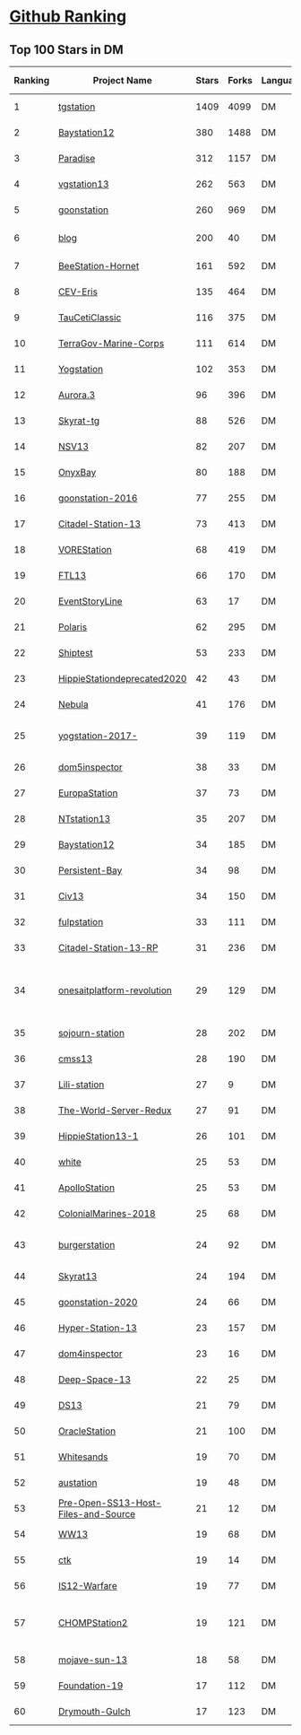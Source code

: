 [Github Ranking](../README.md)
==========

## Top 100 Stars in DM

| Ranking | Project Name | Stars | Forks | Language | Open Issues | Description | Last Commit |
| ------- | ------------ | ----- | ----- | -------- | ----------- | ----------- | ----------- |
| 1 | [tgstation](https://github.com/tgstation/tgstation) | 1409 | 4099 | DM | 1827 | The /tg/station branch of SS13 | 2023-01-30T02:54:05Z |
| 2 | [Baystation12](https://github.com/Baystation12/Baystation12) | 380 | 1488 | DM | 267 | Baystation's flavor of Space Station 13 | 2023-01-30T01:37:05Z |
| 3 | [Paradise](https://github.com/ParadiseSS13/Paradise) | 312 | 1157 | DM | 671 | Paradise Station's GitHub main repository. | 2023-01-30T01:03:31Z |
| 4 | [vgstation13](https://github.com/vgstation-coders/vgstation13) | 262 | 563 | DM | 3056 | Butts | 2023-01-29T04:28:06Z |
| 5 | [goonstation](https://github.com/goonstation/goonstation) | 260 | 969 | DM | 1115 | Repository for the Goonstation branch of SS13 | 2023-01-30T02:59:29Z |
| 6 | [blog](https://github.com/erbing/blog) | 200 | 40 | DM | 0 | 前端基础积累 / 新技术 / Vue / React / H5 / 奇怪的BUG / 面试 / 招聘 | 2020-04-01T16:58:50Z |
| 7 | [BeeStation-Hornet](https://github.com/BeeStation/BeeStation-Hornet) | 161 | 592 | DM | 176 | 99.95% station. 0.05% bees | 2023-01-30T01:41:01Z |
| 8 | [CEV-Eris](https://github.com/discordia-space/CEV-Eris) | 135 | 464 | DM | 365 | Death is our destination | 2023-01-30T00:43:46Z |
| 9 | [TauCetiClassic](https://github.com/TauCetiStation/TauCetiClassic) | 116 | 375 | DM | 1645 | Франкенштейн жив | 2023-01-30T00:35:20Z |
| 10 | [TerraGov-Marine-Corps](https://github.com/tgstation/TerraGov-Marine-Corps) | 111 | 614 | DM | 196 | TGMC: TerraGov Marine Corps, a SS13 mod | 2023-01-30T02:10:59Z |
| 11 | [Yogstation](https://github.com/yogstation13/Yogstation) | 102 | 353 | DM | 569 | Discord: https://discord.gg/yogs13 Forums: https://forums.yogstation.net | 2023-01-29T22:04:01Z |
| 12 | [Aurora.3](https://github.com/Aurorastation/Aurora.3) | 96 | 396 | DM | 618 | The code for Aurorastation's new base, forked from Baystation12. | 2023-01-30T02:38:18Z |
| 13 | [Skyrat-tg](https://github.com/Skyrat-SS13/Skyrat-tg) | 88 | 526 | DM | 143 | A Skyrat downstream of /tg/station SS13. | 2023-01-30T02:52:37Z |
| 14 | [NSV13](https://github.com/BeeStation/NSV13) | 82 | 207 | DM | 100 | NSV13, a Ship-to-ship Combat SS13 Server | 2023-01-30T00:20:19Z |
| 15 | [OnyxBay](https://github.com/ChaoticOnyx/OnyxBay) | 80 | 188 | DM | 2420 | Main repository with actual Space Station 13 sources. Branch of Baystation 12. | 2023-01-29T16:28:37Z |
| 16 | [goonstation-2016](https://github.com/goonstation/goonstation-2016) | 77 | 255 | DM | 1 | Public release of Goonstation from March 2016 (Archived) | 2020-02-19T14:54:01Z |
| 17 | [Citadel-Station-13](https://github.com/Citadel-Station-13/Citadel-Station-13) | 73 | 413 | DM | 279 | Repo for the original Citadel Station build that originated from /tg/ code. | 2023-01-30T02:59:19Z |
| 18 | [VOREStation](https://github.com/VOREStation/VOREStation) | 68 | 419 | DM | 103 | The codebase used by the VORE SS13 server, based on Polaris SS13. | 2023-01-29T23:27:48Z |
| 19 | [FTL13](https://github.com/FTL13/FTL13) | 66 | 170 | DM | 1 | FTL in SS13! | 2019-05-10T21:04:26Z |
| 20 | [EventStoryLine](https://github.com/tommasoc80/EventStoryLine) | 63 | 17 | DM | 3 | Event StoryLine Corpus - annotated data, baselines and evaluation scripts, evaluation data. | 2020-05-20T15:35:25Z |
| 21 | [Polaris](https://github.com/PolarisSS13/Polaris) | 62 | 295 | DM | 246 |  Polaris - A version of Spacestation13, forked from Baystation12. | 2023-01-29T23:27:06Z |
| 22 | [Shiptest](https://github.com/shiptest-ss13/Shiptest) | 53 | 233 | DM | 143 | The Shiptest Codebase | 2023-01-29T23:02:13Z |
| 23 | [HippieStationdeprecated2020](https://github.com/HippieStation/HippieStationdeprecated2020) | 42 | 43 | DM | 176 | The Hippie Station branch of SS13 | 2022-03-11T23:30:08Z |
| 24 | [Nebula](https://github.com/NebulaSS13/Nebula) | 41 | 176 | DM | 29 | A general purpose SS13/Baystation12 fork. | 2023-01-29T22:08:08Z |
| 25 | [yogstation-2017-](https://github.com/yogstation13/yogstation-2017-) | 39 | 119 | DM | 0 | Yogstation13's master code source. [OLD - GO TO https://github.com/yogstation13/Yogstation-TG FOR THE NEW VERSION] | 2019-05-20T11:11:03Z |
| 26 | [dom5inspector](https://github.com/larzm42/dom5inspector) | 38 | 33 | DM | 5 | Dominions 5 data and mod browser. | 2023-01-02T20:09:54Z |
| 27 | [EuropaStation](https://github.com/Yonaguni/EuropaStation) | 37 | 73 | DM | 11 | A planet-based SS13 codebase. | 2019-03-26T03:00:10Z |
| 28 | [NTstation13](https://github.com/NTStation/NTstation13) | 35 | 207 | DM | 47 | NTstation13 - A version of Spacestation13, forked from /tg/station13. | 2017-10-04T15:42:12Z |
| 29 | [Baystation12](https://github.com/infinitystation/Baystation12) | 34 | 185 | DM | 49 | None | 2023-01-09T06:04:51Z |
| 30 | [Persistent-Bay](https://github.com/Persistent-SS13/Persistent-Bay) | 34 | 98 | DM | 0 | A fork of baycode that saves and loads characters and the station. | 2022-08-04T20:48:18Z |
| 31 | [Civ13](https://github.com/Civ13/Civ13) | 34 | 150 | DM | 10 | Historical SS13 | 2023-01-29T16:57:56Z |
| 32 | [fulpstation](https://github.com/fulpstation/fulpstation) | 33 | 111 | DM | 10 | Fulp downstream of TG | 2023-01-29T20:36:36Z |
| 33 | [Citadel-Station-13-RP](https://github.com/Citadel-Station-13/Citadel-Station-13-RP) | 31 | 236 | DM | 26 | Code for the Citadel Station RP server that originated from Virgo/Polaris. | 2023-01-30T01:07:05Z |
| 34 | [onesaitplatform-revolution](https://github.com/onesaitplatform/onesaitplatform-revolution) | 29 | 129 | DM | 0 | Onesait Platform revolution is an initiative of MINSAIT to activate the group of developers of its staff through a competition consisting of 2 phases: an initial that is developed individually and one in teams. | 2019-09-15T21:27:54Z |
| 35 | [sojourn-station](https://github.com/sojourn-13/sojourn-station) | 28 | 202 | DM | 13 | None | 2023-01-30T02:05:14Z |
| 36 | [cmss13](https://github.com/cmss13-devs/cmss13) | 28 | 190 | DM | 133 | Contains the code for CM-SS13 | 2023-01-30T02:19:48Z |
| 37 | [Lili-station](https://github.com/Derven/Lili-station) | 27 | 9 | DM | 3 | Isometric space station 13 | 2020-09-08T14:47:15Z |
| 38 | [The-World-Server-Redux](https://github.com/GeneriedJenelle/The-World-Server-Redux) | 27 | 91 | DM | 17 | World Server Redux. Discord: https://discord.gg/4KUpvnJ  | 2023-01-09T23:13:33Z |
| 39 | [HippieStation13-1](https://github.com/HippieStationArchive/HippieStation13-1) | 26 | 101 | DM | 172 | https://github.com/HippieStation/HippieStation13 | 2017-05-25T05:51:32Z |
| 40 | [white](https://github.com/frosty-dev/white) | 25 | 53 | DM | 399 | Main White Dream SS13 repository. | 2023-01-26T12:34:42Z |
| 41 | [ApolloStation](https://github.com/Apollo-Community/ApolloStation) | 25 | 53 | DM | 43 | The best code this side of the galaxy! | 2017-02-13T00:51:56Z |
| 42 | [ColonialMarines-2018](https://github.com/ColonialMarines-Mirror/ColonialMarines-2018) | 25 | 68 | DM | 0 | None | 2018-12-18T03:45:28Z |
| 43 | [burgerstation](https://github.com/BurgerLUA/burgerstation) | 24 | 92 | DM | 43 | My main project. This is the repository for the upcoming BYOND game Burgerstation. Currently in development. | 2023-01-28T04:20:46Z |
| 44 | [Skyrat13](https://github.com/Skyrat-SS13/Skyrat13) | 24 | 194 | DM | 147 | None | 2023-01-06T10:35:27Z |
| 45 | [goonstation-2020](https://github.com/goonstation/goonstation-2020) | 24 | 66 | DM | 0 | Public release of Goonstation from January 2020 (Archived) | 2020-04-01T15:05:48Z |
| 46 | [Hyper-Station-13](https://github.com/quotefox/Hyper-Station-13) | 23 | 157 | DM | 1 | Hyper Station 13 | 2023-01-29T23:59:57Z |
| 47 | [dom4inspector](https://github.com/larzm42/dom4inspector) | 23 | 16 | DM | 3 | Dominions 4 data and mod browser. | 2017-09-26T20:17:55Z |
| 48 | [Deep-Space-13](https://github.com/DDMers/Deep-Space-13) | 22 | 25 | DM | 12 | Deep Space 13 - Star Trek 13, Station based | 2019-07-17T17:52:38Z |
| 49 | [DS13](https://github.com/DS-13-Dev-Team/DS13) | 21 | 79 | DM | 133 | None | 2023-01-30T00:33:59Z |
| 50 | [OracleStation](https://github.com/OracleStation/OracleStation) | 21 | 100 | DM | 139 | Repository for OracleStation SS13 project | 2018-10-06T23:55:56Z |
| 51 | [Whitesands](https://github.com/Whitesands13/Whitesands) | 19 | 70 | DM | 0 | The Whitesands Space Station 13 Codebase. | 2021-09-11T22:47:24Z |
| 52 | [austation](https://github.com/austation/austation) | 19 | 48 | DM | 0 | AuStation is an Australian SS13 server run by Australians, for Australians. | 2023-01-29T05:16:30Z |
| 53 | [Pre-Open-SS13-Host-Files-and-Source](https://github.com/Glloyd/Pre-Open-SS13-Host-Files-and-Source) | 21 | 12 | DM | 0 | SS13 host files and source from before Open SS13. More info in the ReadMe | 2017-03-30T02:55:57Z |
| 54 | [WW13](https://github.com/WW2-SS13/WW13) | 19 | 68 | DM | 7 | nazis in space | 2020-05-29T19:48:32Z |
| 55 | [ctk](https://github.com/chaolinzhanglab/ctk) | 19 | 14 | DM | 3 | CLIP Tool Kit (CTK) | 2022-07-22T16:01:04Z |
| 56 | [IS12-Warfare](https://github.com/Project-IS12/IS12-Warfare) | 19 | 77 | DM | 4 | The official IS12 Warfare repo. | 2023-01-19T16:10:05Z |
| 57 | [CHOMPStation2](https://github.com/CHOMPStation2/CHOMPStation2) | 19 | 121 | DM | 161 | An update of Space Station 13 CHOMPStation using code derived from YawnWider, which is derived from VOREStation, which is derived from Polaris | 2023-01-29T21:30:01Z |
| 58 | [mojave-sun-13](https://github.com/Mojave-Sun/mojave-sun-13) | 18 | 58 | DM | 24 | Join our Discord at: https://discord.gg/ms13 for tests, questions, or to help with development | 2023-01-30T01:37:36Z |
| 59 | [Foundation-19](https://github.com/Foundation-19/Foundation-19) | 17 | 112 | DM | 56 | Foundation-19 version of SS13 | 2023-01-28T09:32:54Z |
| 60 | [Drymouth-Gulch](https://github.com/BadDeathclaw/Drymouth-Gulch) | 17 | 123 | DM | 0 | Bad Deathclaw SS13 server NEW TG | 2022-12-02T05:28:40Z |

